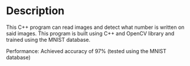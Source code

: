 # Description

This C++ program can read images and detect what number is written on said images. This program is built using C++ and OpenCV library and trained using the MNIST database.

Performance: Achieved accuracy of 97% (tested using the MNIST database)
